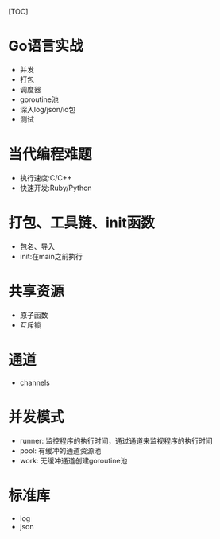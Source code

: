 [TOC]
# Go语言实战
- 并发
- 打包
- 调度器
- goroutine池
- 深入log/json/io包
- 测试

# 当代编程难题
- 执行速度:C/C++
- 快速开发:Ruby/Python

# 打包、工具链、init函数
- 包名、导入
- init:在main之前执行

# 共享资源
- 原子函数
- 互斥锁

# 通道
- channels

# 并发模式
- runner: 监控程序的执行时间，通过通道来监视程序的执行时间
- pool: 有缓冲的通道资源池
- work: 无缓冲通道创建goroutine池

# 标准库
- log
- json


